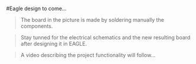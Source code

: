 #Eagle design to come...

> The board in the picture is made by soldering manually the components.

> Stay tunned for the electrical schematics and the new resulting board after designing it in EAGLE.

> A video describing the project functionality will follow...